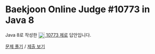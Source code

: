 # Baekjoon Online Judge #10773 in Java 8
Java 8로 작성한 [<img src="https://static.solved.ac/tier_small/7.svg" height="20" align="center">
10773 제로](https://www.acmicpc.net/problem/10773) 답안입니다.

[문제 풀기](https://www.acmicpc.net/problem/10773) /
[제출 보기](https://www.acmicpc.net/source/87130792)
